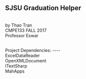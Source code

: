 SJSU Graduation Helper 
---
<br/> by Thao Tran
<br/> CMPE133 FALL 2017
<br/> Professor Eswar
<br/> 




<br/>
Project Dependencies:
----
<br/>
ExcelDataReader
<br/>
OpenXMLDocument
<br/>
ITextSharp
<br/>
MahApps
<br/>




